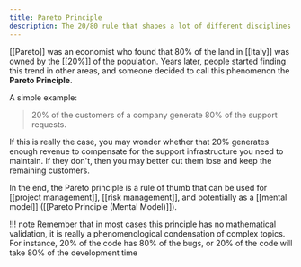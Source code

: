 ```yaml
---
title: Pareto Principle
description: The 20/80 rule that shapes a lot of different disciplines and how to leverage it
---
```

[[Pareto]] was an economist who found that 80% of the land in [[Italy]] was owned by the [[20%]] of the population. Years later, people started finding this trend in other areas, and someone decided to call this phenomenon the **Pareto Principle**. 

A simple example: 

> 20% of the customers of a company generate 80% of the support requests.

If this is really the case, you may wonder whether that 20% generates enough revenue to compensate for the support infrastructure you need to maintain. If they don't, then you may better cut them lose and keep the remaining customers. 

In the end, the Pareto principle is a rule of thumb that can be used for [[project management]], [[risk management]], and potentially as a [[mental model]] ([[Pareto Principle (Mental Model)]]).

!!! note
	Remember that in most cases this principle has no mathematical validation, it is really a phenomenological condensation of complex topics. For instance, 20% of the code has 80% of the bugs, or 20% of the code will take 80% of the development time 
